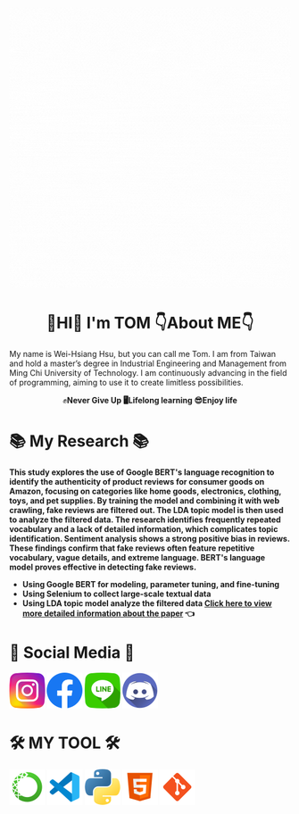 ![](images/Hello.gif)

# <h1 align="center"> 👋HI👋  **I'm  TOM**  👇About ME👇
My name is Wei-Hsiang Hsu, but you can call me Tom. I am from Taiwan and hold a master’s degree in Industrial Engineering and Management from Ming Chi University of Technology. I am continuously advancing in the field of programming, aiming to use it to create limitless possibilities.  
<p align="center"> ✊<b>Never Give Up<b>   🖥<b>Lifelong learning<b>   😎<b>Enjoy life<b>

# 📚 My Research 📚
This study explores the use of **Google BERT's** language recognition to identify the authenticity of product reviews for consumer goods on Amazon, focusing on categories like home goods, electronics, clothing, toys, and pet supplies. By training the model and combining it with web crawling, fake reviews are filtered out. The **LDA topic model** is then used to analyze the filtered data. The research identifies frequently repeated vocabulary and a lack of detailed information, which complicates topic identification. Sentiment analysis shows a strong positive bias in reviews. These findings confirm that fake reviews often feature repetitive vocabulary, vague details, and extreme language. BERT's language model proves effective in detecting fake reviews.  
- Using **Google BERT** for **modeling**, **parameter tuning**, and **fine-tuning**
- Using **Selenium** to collect large-scale textual data
- Using **LDA topic** model analyze the filtered data
[Click here to view more detailed information about the paper](https://ndltd.ncl.edu.tw/cgi-bin/gs32/gsweb.cgi/ccd=Yak467/record?r1=21&h1=0) 👈

# 🤙 Social Media 🤙
[![](images/instagram.png)](https://www.instagram.com/hiiamagoodguy/) 
[![](images/facebook.png)](https://www.facebook.com/xu.w.xiang.77) 
[![](images/line.png)](https://line.me/ti/p/sVGIN-r6h8) 
[![](images/discord.png)](https://discordapp.com/users/1180464720478744576)

# 🛠 MY TOOL 🛠
![](images/anaconda.png) ![](images/vscode.png) ![](images/python.png) ![](images/html.png) ![](images/git.png)

